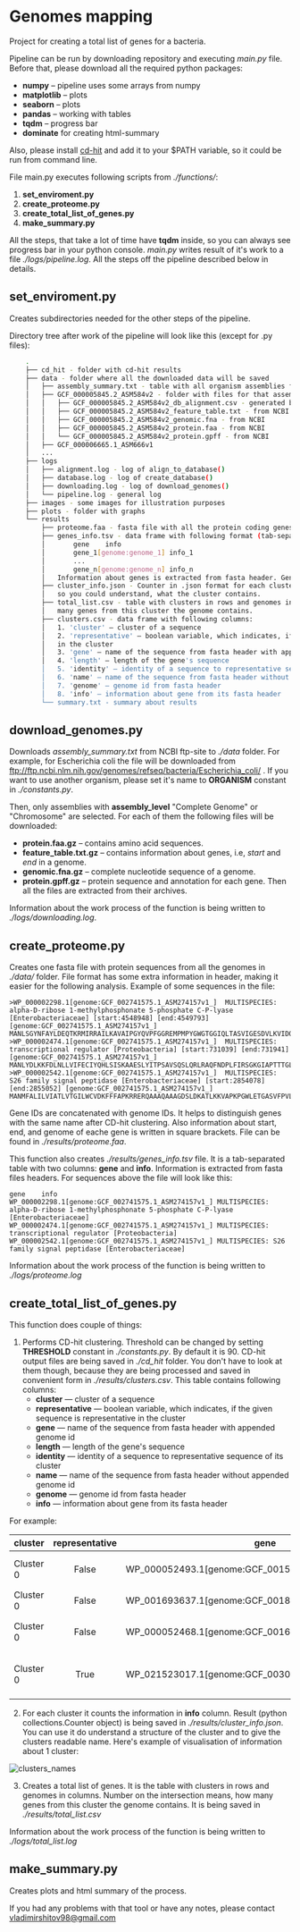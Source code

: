 # Genomes mapping

Project for creating a total list of genes for a bacteria.

Pipeline can be run by downloading repository and executing *main.py* file. Before that, please download all the required 
python packages:
* **numpy** – pipeline uses some arrays from numpy
* **matplotlib** – plots
* **seaborn** – plots
* **pandas** – working with tables
* **tqdm** – progress bar
* **dominate** for creating html-summary

Also, please install [cd-hit](https://github.com/weizhongli/cdhit/wiki/2.-Installation) and add it to your $PATH variable, so it could be run from command line. 

File main.py executes following scripts from *./functions/*:
1. **set_enviroment.py**
2. **create_proteome.py**
3. **create_total_list_of_genes.py**
4. **make_summary.py**

All the steps, that take a lot of time have **tqdm** inside, so you can always see progress bar in your python console. 
*main.py* writes result of it's work to a file *./logs/pipeline.log*. All the steps off the pipeline described below in details.

## set_enviroment.py

Creates subdirectories needed for the other steps of the pipeline.

Directory tree after work of the pipeline will look like this (except for .py files):
```bash
    .
    ├── cd_hit - folder with cd-hit results
    ├── data - folder where all the downloaded data will be saved
    │   ├── assembly_summary.txt - table with all organism assemblies from refseq
    │   ├── GCF_000005845.2_ASM584v2 - folder with files for that assembly
    │   │   ├── GCF_000005845.2_ASM584v2_db_alignment.csv - generated by align_to_db()
    │   │   ├── GCF_000005845.2_ASM584v2_feature_table.txt - from NCBI
    │   │   ├── GCF_000005845.2_ASM584v2_genomic.fna - from NCBI
    │   │   ├── GCF_000005845.2_ASM584v2_protein.faa - from NCBI
    │   │   └── GCF_000005845.2_ASM584v2_protein.gpff - from NCBI
    │   ├── GCF_000006665.1_ASM666v1
    │   ...
    ├── logs
    │   ├── alignment.log - log of align_to_database()
    │   ├── database.log - log of create_database()
    │   ├── downloading.log - log of download_genomes()
    │   └── pipeline.log - general log
    ├── images - some images for illustration purposes
    ├── plots - folder with graphs
    └── results
        ├── proteome.faa - fasta file with all the protein coding genes from all the genomes with extra information
        ├── genes_info.tsv - data frame with following format (tab-separated):
        │       gene    info
        │       gene_1[genome:genome_1] info_1
        │       ...
        │       gene_n[genome:genome_n] info_n
        │   Information about genes is extracted from fasta header. Genome id is appended to each gene
        ├── cluster_info.json - Counter in .json format for each cluster. Counts information about genes in the cluster
        │   so you could understand, what the cluster contains.
        ├── total_list.csv - table with clusters in rows and genomes in columns. Number on the intersection means, how
        │   many genes from this cluster the genome contains.
        ├── clusters.csv - data frame with following columns:
        │   1. 'cluster' — cluster of a sequence
        │   2. 'representative' — boolean variable, which indicates, if the given sequence is representative
        │   in the cluster
        │   3. 'gene' — name of the sequence from fasta header with appended genome id
        │   4. 'length' — length of the gene's sequence
        │   5. 'identity' — identity of a sequence to representative sequence of its cluster
        │   6. 'name' — name of the sequence from fasta header without appended genome id
        │   7. 'genome' — genome id from fasta header
        │   8. 'info' — information about gene from its fasta header
        └── summary.txt - summary about results
```

## download_genomes.py
Downloads *assembly_summary.txt* from NCBI ftp-site to *./data* folder. For example, for Escherichia coli the file will be downloaded from ftp://ftp.ncbi.nlm.nih.gov/genomes/refseq/bacteria/Escherichia_coli/ . 
If you want to use another organism, please set it's name to **ORGANISM** constant in *./constants.py*.

Then, only assemblies with **assembly_level** "Complete Genome" or "Chromosome" are selected. For each of them 
the following files will be downloaded:
* **protein.faa.gz** – contains amino acid sequences.
* **feature_table.txt.gz** – contains information about genes, i.e, *start* and *end* in a genome.
* **genomic.fna.gz** – complete nucleotide sequence of a genome.
* **protein.gpff.gz** – protein sequence and annotation for each gene.
Then all the files are extracted from their archives.

Information about the work process of the function is being written to *./logs/downloading.log*.

## create_proteome.py

Creates one fasta file with protein sequences from all the genomes in *./data/* folder. File format has some extra information in header, making it easier for the following analysis. Example of some sequences in the file:
```
>WP_000002298.1[genome:GCF_002741575.1_ASM274157v1_]  MULTISPECIES: alpha-D-ribose 1-methylphosphonate 5-phosphate C-P-lyase [Enterobacteriaceae] [start:4548948] [end:4549793] [genome:GCF_002741575.1_ASM274157v1_] 
MANLSGYNFAYLDEQTKRMIRRAILKAVAIPGYQVPFGGREMPMPYGWGTGGIQLTASVIGESDVLKVIDQGADDTTNAVSIRNFFKRVTGVNTTERTDDATLIQTRHRIPETPLTEDQIVIFQVPIPEPLRFIEPRETETRTMHALEEYGVMQVKLYEDIARFGHIATTYAYPVKVNGRYVMDPSPIPKFDNPKMDMMPALQLFGAGREKRIYAVPPFTRVESLDFDDHPFTVQQWDEPCAICGSTHSYLDEVVLDDAGNRMFVCSDTDYCRQQSEAKNQ
>WP_000002474.1[genome:GCF_002741575.1_ASM274157v1_]  MULTISPECIES: transcriptional regulator [Proteobacteria] [start:731039] [end:731941] [genome:GCF_002741575.1_ASM274157v1_] 
MANLYDLKKFDLNLLVIFECIYQHLSISKAAESLYITPSAVSQSLQRLRAQFNDPLFIRSGKGIAPTTTGLNLHHHLEKNLRGLEQTINIVNKSELKKNFIIYGPQLISCSNNSMLIRCLRQDSSVEIECHDILMSAENAEELLVHRKADLVITQMPVISRSVICMPLHTIRNTLICSNRHPRITDNSTYEQIMAEEFTQLISKSAGVDDIQMEIDERFMNRKISFRGSSLLTIINSIAVTDLLGIVPYELYNSYRDFLNLKEIKLEHPLPSIKLYISYNKSSLNNLVFSRFIDRLNESF
>WP_000002542.1[genome:GCF_002741575.1_ASM274157v1_]  MULTISPECIES: S26 family signal peptidase [Enterobacteriaceae] [start:2854078] [end:2855052] [genome:GCF_002741575.1_ASM274157v1_] 
MANMFALILVIATLVTGILWCVDKFFFAPKRRERQAAAQAAAGDSLDKATLKKVAPKPGWLETGASVFPVLAIVLIVRSFIYEPFQIPSGSMMPTLLIGDFILVEKFAYGIKDPIYQKTLIETGHPKRGDIVVFKYPEDPKLDYIKRAVGLPGDKVTYDPVSKELTIQPGCSSGQACENALPVTYSNVEPSDFVQTFSRRNGGEATSGFFEVPKNETKENGIRLSERKETLGDVTHRILTVPIAQDQVGMYYQQPGQQLATWIVPPGQYFMMGDNRDNSADSRYWGFVPEANLVGRATAIWMSFDKQEGEWPTGVRLSRIGGIH
```
Gene IDs are concatenated with genome IDs. It helps to distinguish genes with the same name after CD-hit clustering. Also information about start, end, and genome of eache gene is written in square brackets. File can be found in *./results/proteome.faa*.

This function also creates *./results/genes_info.tsv* file. It is a tab-separated table with two columns: **gene** and **info**. Information is extracted from fasta files headers. For sequences above the file will look like this:
```
gene	info
WP_000002298.1[genome:GCF_002741575.1_ASM274157v1_]	MULTISPECIES: alpha-D-ribose 1-methylphosphonate 5-phosphate C-P-lyase [Enterobacteriaceae]
WP_000002474.1[genome:GCF_002741575.1_ASM274157v1_]	MULTISPECIES: transcriptional regulator [Proteobacteria]
WP_000002542.1[genome:GCF_002741575.1_ASM274157v1_]	MULTISPECIES: S26 family signal peptidase [Enterobacteriaceae]
```

Information about the work process of the function is being written to *./logs/proteome.log*

## create_total_list_of_genes.py

This function does couple of things:

1. Performs CD-hit clustering. Threshold can be changed by setting **THRESHOLD** constant in *./constants.py*. By default it is 90. CD-hit output files are being saved in *./cd_hit* folder. You don't have to look at them though, because they are being processed and saved in convenient form in *./results/clusters.csv*. This table contains following columns:
    * **cluster** — cluster of a sequence
    * **representative** — boolean variable, which indicates, if the given sequence is representative in the cluster
    * **gene** — name of the sequence from fasta header with appended genome id
    * **length** — length of the gene's sequence
    * **identity** — identity of a sequence to representative sequence of its cluster
    * **name** — name of the sequence from fasta header without appended genome id
    * **genome** — genome id from fasta header
    * **info** — information about gene from its fasta header 
   
For example:

| cluster   | representative | gene | length | identity | name | genome | info|
| --------- |:--------------:|:----:|:------:|:--------:|:----:|:------:| -----:|
| Cluster 0 | False | WP_000052493.1[genome:GCF_001558995.2_ASM155899v2_] | 1461 | 96.99 | WP_000052493.1 | GCF_001558995.2_ASM155899v2_ | Ig-like domain repeat protein [Escherichia coli] |
| Cluster 0 | False | WP_001693637.1[genome:GCF_001890225.1_ASM189022v1_] | 1461 | 96.99 | WP_001693637.1 | GCF_001890225.1_ASM189022v1_ | Ig-like domain [Escherichia coli] |
| Cluster 0 | False | WP_000052468.1[genome:GCF_001612495.1_ASM161249v1_] | 1461 | 97.06 | WP_000052468.1 | GCF_001612495.1_ASM161249v1_ | Ig-like domain repeat protein [Escherichia coli] |
| Cluster 0 | True | WP_021523017.1[genome:GCF_003031795.1_ASM303179v1_] | 6925 | 100.0 | WP_021523017.1 | GCF_003031795.1_ASM303179v1_ | MULTISPECIES: Ig-like domain repeat protein [Enterobacteriaceae] |

2. For each cluster it counts the information in **info** column. Result (python collections.Counter object) is being saved in *./results/cluster_info.json*. You can use it do understand a structure of the cluster and to give the clusters readable name. Here's example of visualisation of information about 1 cluster:

![clusters_names](images/cluster_names.png) 

3. Creates a total list of genes. It is the table with clusters in rows and genomes in columns. Number on the intersection means, how many genes from this cluster the genome contains. It is being saved in *./results/total_list.csv*

Information about the work process of the function is being written to *./logs/total_list.log*

## make_summary.py

Creates plots and html summary of the process.

If you had any problems with that tool or have any notes, please contact [vladimirshitov98@gmail.com](mailto:vladimirshitov98@gmail.com)
